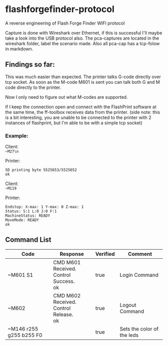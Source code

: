 # flashforgefinder-protocol
A  reverse engineering of Flash Forge Finder WIFI protocol

Capture is done with Wireshark over Ethernet, if this is successful I'll maybe take a look into the USB protocol also.
The pca-captures are located in the wireshark folder, label the scenario made. Also all pca-cap has a tcp-folow in markdown.




## Findings so far:

This was much easier than expected. The printer talks G-code directly over tcp socket. As soon as the M-code M601 is sent you can talk both G and M code directly to the printer. 

Now I only need to figure out what M-codes are supported.


If I keep the connection open and connect with the FlashPrint software at the same time, the ff-toolbox receives data from the printer.
(side note: this is a bit interesting, you are unable to be connected to the printer with 2 instances of flashprint, but I'm able to be with a simple tcp socket)

### Example:
Client:<br>
```~M27\n```

Printer:
```CMD M27 Received.
SD printing byte 5525653/5525652
ok
```

Client:<br>
```~M119```

Printer:
```CMD M119 Received.
Endstop: X-max: 1 Y-max: 0 Z-max: 1
Status: S:1 L:0 J:0 F:1
MachineStatus: READY
MoveMode: READY
ok
```

## Command List
| Code | Response | Verified | Comment                                          |
|-|-|-|-|
| ~M601 S1 |CMD M601 Received.<br>Control Success.<br>ok<br>|true| Login Command|
| ~M602 |CMD M602 Received.<br>Control Release.<br>ok|true| Logout Command|
| ~M146 r255 g255 b255 F0 ||true| Sets the color of the leds|
